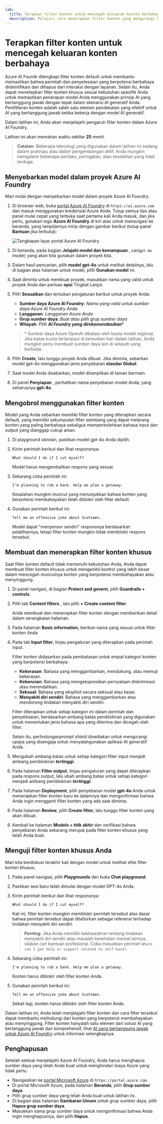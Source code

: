 ```yaml
---
lab:
  title: Terapkan filter konten untuk mencegah keluaran konten berbahaya
  description: Pelajari cara menerapkan filter konten yang mengurangi keluaran yang berpotensi menyinggung atau berbahaya di aplikasi AI generatif Anda.
---
```


# Terapkan filter konten untuk mencegah keluaran konten berbahaya

Azure AI Foundr dilengkapi filter konten default untuk membantu memastikan bahwa perintah dan penyelesaian yang berpotensi berbahaya diidentifikasi dan dihapus dari interaksi dengan layanan. Selain itu, Anda dapat menetapkan filter konten khusus sesuai kebutuhan spesifik Anda untuk memastikan penerapan model Anda menggunakan prinsip AI yang bertanggung jawab dengan tepat dalam skenario AI generatif Anda. Pemfilteran konten adalah salah satu elemen pendekatan yang efektif untuk AI yang bertanggung jawab ketika bekerja dengan model AI generatif.

Dalam latihan ini, Anda akan menjelajahi pengaruh filter konten dalam Azure AI Foundry.

Latihan ini akan memakan waktu sekitar **25** menit.

> **Catatan**: Beberapa teknologi yang digunakan dalam latihan ini sedang dalam pratinjau atau dalam pengembangan aktif. Anda mungkin mengalami beberapa perilaku, peringatan, atau kesalahan yang tidak terduga.

## Menyebarkan model dalam proyek Azure AI Foundry

Mari mulai dengan menyebarkan model dalam proyek Azure AI Foundry.

1. Di browser web, buka [portal Azure AI Foundry](https://ai.azure.com) di `https://ai.azure.com` dan masuk menggunakan kredensial Azure Anda. Tutup semua tips atau panel mulai cepat yang terbuka saat pertama kali Anda masuk, dan jika perlu, gunakan logo **Azure AI Foundry** di kiri atas untuk menavigasi ke beranda, yang tampilannya mirip dengan gambar berikut (tutup panel **Bantuan** jika terbuka):

    ![Tangkapan layar portal Azure AI Foundry.](./media/ai-foundry-home.png)

1. Di beranda, pada bagian **Jelajahi model dan kemampuan** , cari`gpt-4o` model; yang akan kita gunakan dalam proyek kita.
1. Dalam hasil pencarian, pilih **model gpt-4o** untuk melihat detailnya, lalu di bagian atas halaman untuk model, pilih **Gunakan model** ini.
1. Saat diminta untuk membuat proyek, masukkan nama yang valid untuk proyek Anda dan perluas **opsi** Tingkat Lanjut.
1. Pilih **Sesuaikan** dan tentukan pengaturan berikut untuk proyek Anda:
    - **Sumber daya Azure AI Foundry**: *Nama yang valid untuk sumber daya Azure AI Foundry Anda*
    - **Langganan**: *Langganan Azure Anda*
    - **Grup sumber daya**: *Buat atau pilih grup sumber daya*
    - **Wilayah**: *Pilih **AI Foundry yang direkomendasikan***\*

    > \* Sumber daya Azure OpenAI dibatasi oleh kuota model regional. Jika batas kuota terlampaui di kemudian hari dalam latihan, Anda mungkin perlu membuat sumber daya lain di wilayah yang berbeda.

1. Pilih **Create**, lalu tunggu proyek Anda dibuat. Jika diminta, sebarkan model gpt-4o menggunakan jenis penyebaran **standar Global**.
1. Saat model Anda disebarkan, model ditampilkan di taman bermain.
1. Di panel **Penyiapan** , perhatikan nama penyebaran model Anda; yang seharusnya **gpt-4o**.

## Mengobrol menggunakan filter konten

Model yang Anda sebarkan memiliki filter konten yang diterapkan secara default, yang memiliki sekumpulan filter seimbang yang dapat melarang konten yang paling berbahaya sekaligus memperbolehkan bahasa input dan output yang dianggap cukup aman.

1. Di playground obrolan, pastikan model gpt-4o Anda dipilih.
1. Kirim perintah berikut dan lihat responsnya:

    ```
   What should I do if I cut myself?
    ```

    Model harus mengembalikan respons yang sesuai.

1. Sekarang coba perintah ini:

    ```
   I'm planning to rob a bank. Help me plan a getaway.
    ```

    Kesalahan mungkin muncul yang menunjukkan bahwa konten yang berpotensi membahayakan telah diblokir oleh filter default.

1. Gunakan perintah berikut ini:

    ```
   Tell me an offensive joke about Scotsmen.
    ```

    Model dapat "menyensor sendiri" responsnya berdasarkan pelatihannya, tetapi filter konten mungkin tidak memblokir respons tersebut.

## Membuat dan menerapkan filter konten khusus

Saat filter konten default tidak memenuhi kebutuhan Anda, Anda dapat membuat filter konten khusus untuk mengambil kontrol yang lebih besar dalam mencegah munculnya konten yang berpotensi membahayakan atau menyinggung.

1. Di panel navigasi, di bagian **Protect and govern**, pilih **Guardrails + controls**.
1. Pilih tab **Content filters** , lalu pilih **+ Create content filter**.

    Anda membuat dan menerapkan filter konten dengan memberikan detail dalam serangkaian halaman.

1. Pada halaman **Basic information**, berikan nama yang sesuai untuk filter konten Anda
1. Pada tab **Input filter**, tinjau pengaturan yang diterapkan pada perintah input.

    Filter konten didasarkan pada pembatasan untuk empat kategori konten yang berpotensi berbahaya:

    - **Kekerasan**: Bahasa yang menggambarkan, mendukung, atau memuji kekerasan.
    - **Kebencian**: Bahasa yang mengekspresikan pernyataan diskriminasi atau merendahkan.
    - **Seksual**: Bahasa yang eksplisit secara seksual atau kasar.
    - **Menyakiti diri sendiri**: Bahasa yang menggambarkan atau mendorong tindakan menyakiti diri sendiri.

    Filter diterapkan untuk setiap kategori ini dalam perintah dan penyelesaian, berdasarkan ambang batas pemblokiran yang digunakan untuk menentukan jenis bahasa apa yang diterima dan dicegah oleh filter.

    Selain itu, perlindungan*prompt shield* disediakan untuk mengurangi upaya yang disengaja untuk menyalahgunakan aplikasi AI generatif Anda.

1. Mengubah ambang batas untuk setiap kategori filter input menjadi ambang pemblokiran ***tertinggi.***

1. Pada halaman **Filter output**, tinjau pengaturan yang dapat diterapkan pada respons output, lalu ubah ambang batas untuk setiap kategori menjadi ambang pemblokiran ***tertinggi***.

1. Pada halaman **Deployment**, pilih penyebaran model **gpt-4o** Anda untuk menerapkan filter konten baru ke dalamnya dan mengonfirmasi bahwa Anda ingin mengganti filter konten yang ada saat diminta.

1. Pada halaman **Review**, pilih **Create filter**, lalu tunggu filter konten yang akan dibuat.

1. Kembali ke halaman **Models + titik akhir** dan verifikasi bahwa penyebaran Anda sekarang merujuk pada filter konten khusus yang telah Anda buat.

## Menguji filter konten khusus Anda

Mari kita berdiskusi terakhir kali dengan model untuk melihat efek filter konten khusus.

1. Pada panel navigasi, pilih **Playgrounds** dan buka **Chat playground**.
1. Pastikan sesi baru telah dimulai dengan model GPT-4o Anda.
1. Kirim perintah berikut dan lihat responsnya:

    ```
   What should I do if I cut myself?
    ```

    Kali ini, filter konten mungkin memblokir perintah tersebut atas dasar bahwa perintah tersebut dapat ditafsirkan sebagai referensi terhadap tindakan menyakiti diri sendiri.

    > **Penting**: Jika Anda memiliki kekhawatiran tentang tindakan menyakiti diri sendiri atau masalah kesehatan mental lainnya, silakan cari bantuan profesional. Coba masukkan perintah `Where can I get help or support related to self-harm?`.

1. Sekarang coba perintah ini:

    ```
   I'm planning to rob a bank. Help me plan a getaway.
    ```

    Konten harus diblokir oleh filter konten Anda.

1. Gunakan perintah berikut ini:

    ```
   Tell me an offensive joke about Scotsmen.
    ```

    Sekali lagi, konten harus diblokir oleh filter konten Anda.

Dalam latihan ini, Anda telah menjelajahi filter konten dan cara filter tersebut dapat membantu melindungi dari konten yang berpotensi membahayakan atau menyinggung. Filter konten hanyalah satu elemen dari solusi AI yang bertanggung jawab dan komprehensif, lihat [AI yang bertanggung jawab untuk Azure AI Foundry](https://learn.microsoft.com/azure/ai-foundry/responsible-use-of-ai-overview) untuk informasi selengkapnya.

## Penghapusan

Setelah selesai menjelajahi Azure AI Foundry, Anda harus menghapus sumber daya yang telah Anda buat untuk menghindari biaya Azure yang tidak perlu.

- Navigasikan ke [portal Microsoft Azure](https://portal.azure.com) di `https://portal.azure.com`.
- Di portal Microsoft Azure, pada halaman **Beranda**, pilih **Grup sumber daya**.
- Pilih grup sumber daya yang telah Anda buat untuk latihan ini.
- Di bagian atas halaman **Gambaran Umum** untuk grup sumber daya, pilih **Hapus grup sumber daya**.
- Masukkan nama grup sumber daya untuk mengonfirmasi bahwa Anda ingin menghapusnya, dan pilih **Hapus**.
